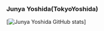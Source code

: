 ### Junya Yoshida(TokyoYoshida)

[![Junya Yoshida GitHub stats](https://github-readme-stats.vercel.app/api?username=TokyoYoshida)]

<!--
**TokyoYoshida/TokyoYoshida** is a ✨ _special_ ✨ repository because its `README.md` (this file) appears on your GitHub profile.

Here are some ideas to get you started:

- 🔭 I’m currently working on ...
- 🌱 I’m currently learning ...
- 👯 I’m looking to collaborate on ...
- 🤔 I’m looking for help with ...
- 💬 Ask me about ...
- 📫 How to reach me: ...
- 😄 Pronouns: ...
- ⚡ Fun fact: ...
-->

